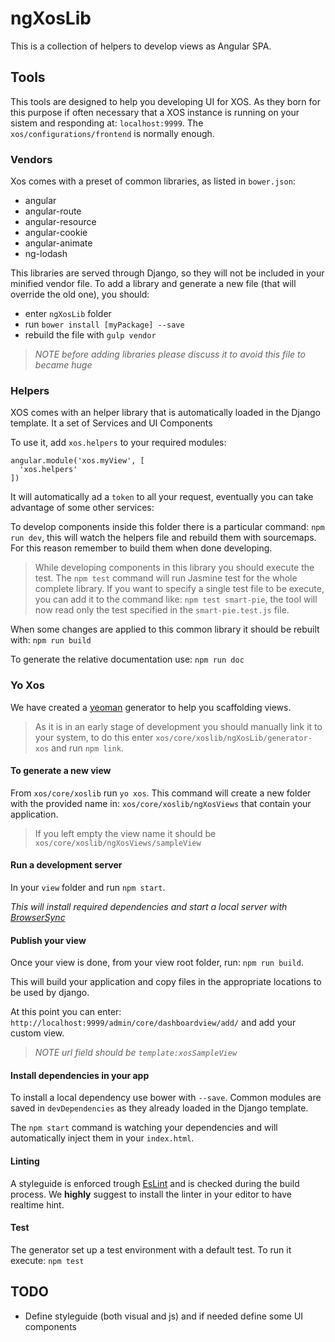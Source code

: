 # ngXosLib

This is a collection of helpers to develop views as Angular SPA.

## Tools

This tools are designed to help you developing UI for XOS. As they born for this purpose if often necessary that a XOS instance is running on your sistem and responding at: `localhost:9999`. The `xos/configurations/frontend` is normally enough.

### Vendors

Xos comes with a preset of common libraries, as listed in `bower.json`:
- angular
- angular-route
- angular-resource
- angular-cookie
- angular-animate
- ng-lodash

This libraries are served through Django, so they will not be included in your minified vendor file. To add a library and generate a new file (that will override the old one), you should:
- enter `ngXosLib` folder
- run `bower install [myPackage] --save`
- rebuild the file with `gulp vendor`

>_NOTE before adding libraries please discuss it to avoid this file to became huge_

### Helpers

XOS comes with an helper library that is automatically loaded in the Django template. It a set of Services and UI Components

To use it, add `xos.helpers` to your required modules:

```
angular.module('xos.myView', [
  'xos.helpers'
])
```

It will automatically ad a `token` to all your request, eventually you can take advantage of some other services:

To develop components inside this folder there is a particular command: `npm run dev`, this will watch the helpers file and rebuild them with sourcemaps. For this reason remember to build them when done developing.

>While developing components in this library you should execute the test. The `npm test` command will run Jasmine test for the whole complete library.
>If you want to specify a single test file to be execute, you can add it to the command like: `npm test smart-pie`, the tool will now read only the test specified in the `smart-pie.test.js` file.

When some changes are applied to this common library it should be rebuilt with: `npm run build`

To generate the relative documentation use: `npm run doc`

### Yo Xos

We have created a [yeoman](http://yeoman.io/) generator to help you scaffolding views.

>As it is in an early stage of development you should manually link it to your system, to do this enter `xos/core/xoslib/ngXosLib/generator-xos` and run `npm link`.

#### To generate a new view

From `xos/core/xoslib` run `yo xos`. This command will create a new folder with the provided name in: `xos/core/xoslib/ngXosViews` that contain your application.

>If you left empty the view name it should be `xos/core/xoslib/ngXosViews/sampleView`

#### Run a development server

In your `view` folder and run `npm start`.

_This will install required dependencies and start a local server with [BrowserSync](http://www.browsersync.io/)_

#### Publish your view

Once your view is done, from your view root folder, run: `npm run build`.

This will build your application and copy files in the appropriate locations to be used by django.

At this point you can enter: `http://localhost:9999/admin/core/dashboardview/add/` and add your custom view.

>_NOTE url field should be `template:xosSampleView`_

#### Install dependencies in your app

To install a local dependency use bower with `--save`. Common modules are saved in `devDependencies` as they already loaded in the Django template.

The `npm start` command is watching your dependencies and will automatically inject them in your `index.html`.

#### Linting

A styleguide is enforced trough [EsLint](http://eslint.org/) and is checked during the build process. We **highly** suggest to install the linter in your editor to have realtime hint.

#### Test

The generator set up a test environment with a default test.
To run it execute: `npm test`

## TODO

- Define styleguide (both visual and js) and if needed define some UI components